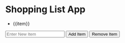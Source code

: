 <!DOCTYPE html>
<html>
<head>
 <title>AngularJS Shopping List App</title>
 <script src="https://ajax.googleapis.com/ajax/libs/angularjs/1.6.9/angular.min.js"> 
 </script>
</head>
<body>
<div ng-app="myApp" ng-controller="myCtrl">
<h1>Shopping List App</h1>
<ul>
<li ng-repeat="item in items">{{item}}</li>
</ul>
<input type="text" ng-model="newItem" placeholder="Enter New Item">
<button ng-click="addItem()">Add Item</button>
<button ng-click="removeItem(index)">Remove Item</button>
</div>
<script>
var app = angular.module("myApp", []);
app.controller("myCtrl", function($scope) {
$scope.items = ["Milk", "Bread", "Eggs"];
 $scope.addItem = function() {
 $scope.items.push($scope.newItem);
 $scope.newItem = "";
 };
$scope.removeItem = function(index) {
 $scope.items.splice(index, 1);
 };
});
</script>
</body>
</html>
